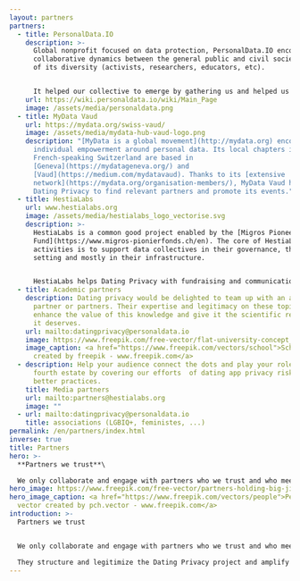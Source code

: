 ```yaml
---
layout: partners
partners:
  - title: PersonalData.IO
    description: >-
      Global nonprofit focused on data protection, PersonalData.IO encourages
      collaborative dynamics between the general public and civil society in all
      of its diversity (activists, researchers, educators, etc).


      It helped our collective to emerge by gathering us and helped us to think together. Its wiki platform provided us with the structure we needed to start working on dating app data (giving us access to store, manage and access structured data).
    url: https://wiki.personaldata.io/wiki/Main_Page
    image: /assets/media/personaldata.png
  - title: MyData Vaud
    url: https://mydata.org/swiss-vaud/
    image: /assets/media/mydata-hub-vaud-logo.png
    description: "[MyData is a global movement](http://mydata.org) encouraging
      individual empowerment around personal data. Its local chapters in
      French-speaking Switzerland are based in
      [Geneva](https://mydatageneva.org/) and
      [Vaud](https://medium.com/mydatavaud). Thanks to its [extensive
      network](https://mydata.org/organisation-members/), MyData Vaud helps
      Dating Privacy to find relevant partners and promote its events."
  - title: HestiaLabs
    url: www.hestialabs.org
    image: /assets/media/hestialabs_logo_vectorise.svg
    description: >-
      HestiaLabs is a common good project enabled by the [Migros Pioneer
      Fund](https://www.migros-pionierfonds.ch/en). The core of HestiaLabs’
      activities is to support data collectives in their governance, their goal
      setting and mostly in their infrastructure.


      HestiaLabs helps Dating Privacy with fundraising and communication. Above all, it does the hard work of analysing the data collected and turning it into actionable insights.
  - title: Academic partners
    description: Dating privacy would be delighted to team up with an academic
      partner or partners. Their expertise and legitimacy on these topics would
      enhance the value of this knowledge and give it the scientific resonance
      it deserves.
    url: mailto:datingprivacy@personaldata.io
    image: https://www.freepik.com/free-vector/flat-university-concept_4565883.htm#page=1&query=academic&position=0
    image_caption: <a href="https://www.freepik.com/vectors/school">School vector
      created by freepik - www.freepik.com</a>
  - description: Help your audience connect the dots and play your role as the
      fourth estate by covering our efforts  of dating app privacy risks and
      better practices.
    title: Media partners
    url: mailto:partners@hestialabs.org
    image: ""
  - url: mailto:datingprivacy@personaldata.io
    title: associations (LGBIQ+, feministes, ...)
permalink: /en/partners/index.html
inverse: true
title: Partners
hero: >-
  **Partners we trust**\

  We only collaborate and engage with partners who we trust and who meet our [ethical chart](../ethics/). They structure and legitimize the Dating Privacy project and amplify its results to establish it in the long term.
hero_image: https://www.freepik.com/free-vector/partners-holding-big-jigsaw-puzzle-pieces_7732651.htm
hero_image_caption: <a href="https://www.freepik.com/vectors/people">People
  vector created by pch.vector - www.freepik.com</a>
introduction: >-
  Partners we trust


  We only collaborate and engage with partners who we trust and who meet our [ethical chart](https://dating-privacy.hestialabs.org/en/ethics/).

  They structure and legitimize the Dating Privacy project and amplify its results to establish it in the long term.
---
```

